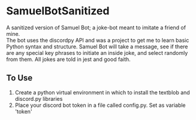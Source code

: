# SamuelBotSanitized
A sanitized version of Samuel Bot; a joke-bot meant to imitate a friend of mine.\
The bot uses the discordpy API and was a project to get me to learn basic Python syntax and structure. Samuel Bot will take a message, see if there are any special key phrases to initiate an inside joke, and select randomly from them.
All jokes are told in jest and good faith.
## To Use
1. Create a python virtual environment in which to install the textblob and discord.py libraries
2. Place your discord bot token in a file called config.py. Set as variable 'token'
